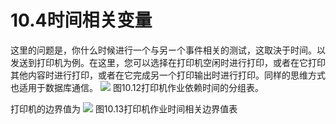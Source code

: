 # 10.4时间相关变量

这里的问题是，你什么时候进行一个与另ー个事件相关的测试，这取決于时间。以发送到打印机为例。在这里，您可以选择在打印机空闲时进行打印，或者在它打印其他内容时进行打印，或者在它完成另一个打印输出时进行打印。同样的思维方式也适用于数据库通信。
![](https://tva1.sinaimg.cn/large/008i3skNgy1gykiqwtf6jj30n40cqdgy.jpg)
图10.12打印机作业依赖时间的分组表。

打印机的边界值为
![](https://tva1.sinaimg.cn/large/008i3skNgy1gykir2rqf2j31180e2dhq.jpg)
图10.13打印机作业时间相关边界值表

